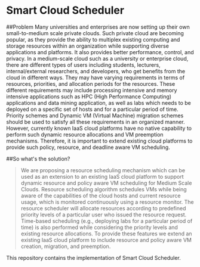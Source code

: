 Smart Cloud Scheduler
==========

##Problem
Many universities and enterprises are now setting up their own small-to-medium scale private clouds. Such private cloud are becoming popular, as they provide the ability to multiplex existing computing and storage resources within an organization while supporting diverse applications and platforms. It also provides better performance, control, and privacy. In a medium-scale cloud such as a university or enterprise cloud, there are different types of users including students, lecturers, internal/external researchers, and developers, who get benefits from the cloud in different ways. They may have varying requirements in terms of resources, priorities, and allocation periods for the resources. These different requirements may include processing intensive and memory intensive applications such as HPC (High Performance Computing) applications and data mining application, as well as labs which needs to be deployed on a specific set of hosts and for a particular period of time. Priority schemes and Dynamic VM (Virtual Machine) migration schemes should be used to satisfy all these requirements in an organized manner. However, currently known IaaS cloud platforms have no native capability to perform such dynamic resource allocations and VM preemption mechanisms. Therefore, it is important to extend existing cloud platforms to provide such policy, resource, and deadline aware VM scheduling.

##So what's the solution?

>We are proposing a resource scheduling mechanism which can be used as an extension to an existing IaaS cloud platform to support dynamic resource and policy aware VM scheduling for Medium Scale Clouds. Resource scheduling algorithm schedules VMs while being aware of the capabilities of the cloud hosts and current resource usage, which is monitored continuously using a resource monitor. The resource scheduler will allocate resources according to predefined priority levels of a particular user who issued the resource request. Time-based scheduling (e.g., deploying labs for a particular period of time) is also performed while considering the priority levels and existing resource allocations. To provide these features we extend an existing IaaS cloud platform to include resource and policy aware VM creation, migration, and preemption.

This repository contains the implementation of Smart Cloud Scheduler.